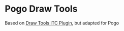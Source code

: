 Pogo Draw Tools
=====================================

Based on [Draw Tools ITC Plugin](https://github.com/iitc-project/ingress-intel-total-conversion/blob/master/plugins/draw-tools.user.js), but adapted for Pogo
